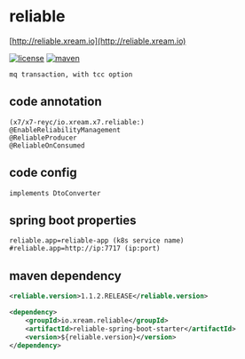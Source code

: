 # reliable
   [http://reliable.xream.io](http://reliable.xream.io)

[![license](https://img.shields.io/github/license/x-ream/reliable.svg)](https://www.apache.org/licenses/LICENSE-2.0.html)
[![maven](https://img.shields.io/maven-central/v/io.xream.reliable/reliable.svg)](https://search.maven.org/search?q=io.xream)

    mq transaction, with tcc option


## code annotation
    (x7/x7-reyc/io.xream.x7.reliable:)
    @EnableReliabilityManagement
    @ReliableProducer
    @ReliableOnConsumed

## code config
    implements DtoConverter
    
## spring boot properties
    reliable.app=reliable-app (k8s service name)
    #reliable.app=http://ip:7717 (ip:port)
    
## maven dependency
```xml
<reliable.version>1.1.2.RELEASE</reliable.version>

<dependency>
    <groupId>io.xream.reliable</groupId>
    <artifactId>reliable-spring-boot-starter</artifactId>
    <version>${reliable.version}</version>
</dependency>

```  
